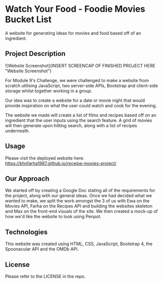 # Watch Your Food - Foodie Movies Bucket List
A website for generating ideas for movies and food based off of an ingredient.

## Project Description
![Website Screenshot](INSERT SCREENCAP OF FINISHED PROJECT HERE "Website Screenshot")

For Module 9's Challenge, we were challenged to make a website from scratch utilising JavaScript, two server-side APIs, Bootstrap and client-side storage whilst together working in a group.

Our idea was to create a website for a date or movie night that would provide inspiration on what the user could watch and cook for the evening.

The website we made will create a list of films and recipes based off on an ingredient that the user inputs using the search feature. A grid of movies will then generate upon hitting search, along with a list of recipes underneath.

## Usage
Please visit the deployed website here: https://khnfarha1987.github.io/receipe-movies-project/

## Our Approach

We started off by creating a Google Doc stating all of the requirements for the project, along with our general ideas. Once we had decided what we wanted to make, we split the work amongst the 3 of us with Ewa on the Movies API, Farha on the Recipes API and building the websites skeleton and Max on the front-end visuals of the site. We then created a mock-up of how we'd like the website to look using Penpot. 

## Technologies

This website was created using HTML, CSS, JavaScript, Bootstrap 4, the Spoonacular API and the OMDb API.

## License
Please refer to the LICENSE in the repo.